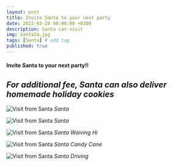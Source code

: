 ```yaml
---
layout: post
title: Invite Santa to your next party
date: 2022-03-28 00:00:00 +0300
description: Santa can visit 
img: Santa2a.jpg
tags: [Santa] # add tag
published: true
---
```


#### Invite Santa to your next party!!


## *For additional fee, Santa can also deliver homemade holiday cookies*


![Visit from Santa]({{site.baseurl}}/assets/img/Santa1.jpg) *Santa*

![Visit from Santa]({{site.baseurl}}/assets/img/Santa2.jpg) *Santa*

![Visit from Santa]({{site.baseurl}}/assets/img/Santa3.jpg) *Santa Waiving Hi*

![Visit from Santa]({{site.baseurl}}/assets/img/Santa4.jpg) *Santa Candy Cane*

![Visit from Santa]({{site.baseurl}}/assets/img/SantaDriving.jpg) *Santa Driving*


